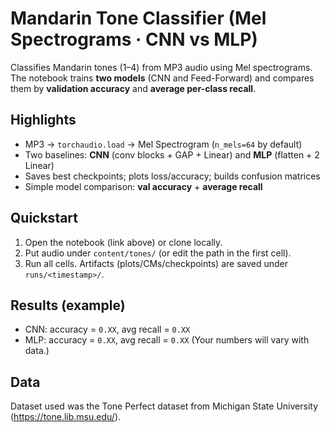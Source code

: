 # Mandarin Tone Classifier (Mel Spectrograms · CNN vs MLP)

Classifies Mandarin tones (1–4) from MP3 audio using Mel spectrograms.
The notebook trains **two models** (CNN and Feed-Forward) and compares them by **validation accuracy** and **average per-class recall**.

## Highlights
- MP3 → `torchaudio.load` → Mel Spectrogram (`n_mels=64` by default)
- Two baselines: **CNN** (conv blocks + GAP + Linear) and **MLP** (flatten + 2 Linear)
- Saves best checkpoints; plots loss/accuracy; builds confusion matrices
- Simple model comparison: **val accuracy** + **average recall**

## Quickstart
1. Open the notebook (link above) or clone locally.
2. Put audio under `content/tones/` (or edit the path in the first cell).
3. Run all cells. Artifacts (plots/CMs/checkpoints) are saved under `runs/<timestamp>/`.

## Results (example)
- CNN: accuracy = `0.XX`, avg recall = `0.XX`
- MLP: accuracy = `0.XX`, avg recall = `0.XX`
(Your numbers will vary with data.)

## Data
Dataset used was the Tone Perfect dataset from Michigan State University (https://tone.lib.msu.edu/). 

